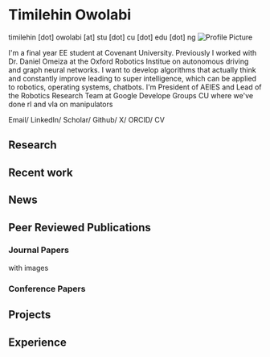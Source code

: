# Timilehin Owolabi
timilehin [dot] owolabi [at] stu [dot] cu [dot] edu [dot] ng
![Profile Picture](https://github.com/iitimii.png)

I'm a final year EE student at Covenant University. Previously I worked with Dr. Daniel Omeiza at the Oxford Robotics Institue on autonomous driving and graph neural networks. I want to develop algorithms that actually think and constantly improve leading to super intelligence, which can be applied to robotics, operating systems, chatbots. I'm President of AEIES and Lead of the Robotics Research Team at Google Develope Groups CU where we've done rl and vla on manipulators

Email/ LinkedIn/ Scholar/ Github/ X/ ORCID/ CV

## Research
## Recent work

## News
 
## Peer Reviewed Publications 
### Journal Papers
with images
### Conference Papers



## Projects
## Experience




<!-- Is it possible to have a blog? -->